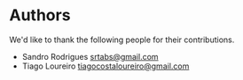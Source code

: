 # Authors

We'd like to thank the following people for their contributions.

- Sandro Rodrigues <srtabs@gmail.com>
- Tiago Loureiro <tiagocostaloureiro@gmail.com>
